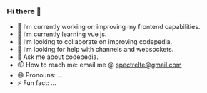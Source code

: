 ### Hi there 👋


- 🔭 I’m currently working on improving my frontend capabilities.
- 🌱 I’m currently learning vue js.
- 👯 I’m looking to collaborate on improving codepedia.
- 🤔 I’m looking for help with channels and websockets.
- 💬 Ask me about codepedia.
- 📫 How to reach me: email me @ spectrelte@gmail.com
- 😄 Pronouns: ...
- ⚡ Fun fact: ...

